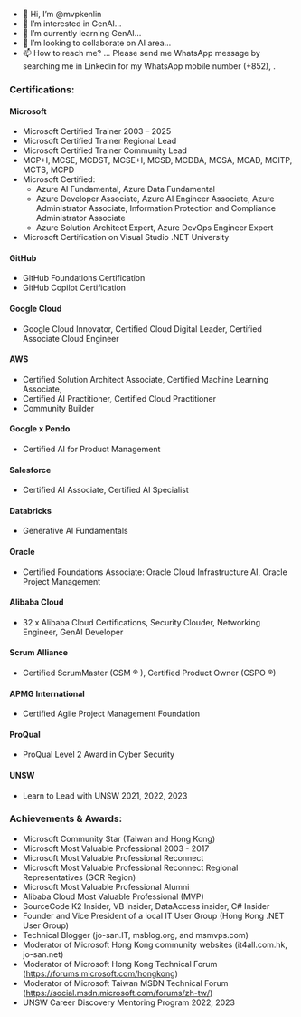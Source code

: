 - 👋 Hi, I’m @mvpkenlin
- 👀 I’m interested in GenAI...
- 🌱 I’m currently learning GenAI...
- 💞️ I’m looking to collaborate on AI area...
- 📫 How to reach me? ... Please send me WhatsApp message by searching me in Linkedin for my WhatsApp mobile number (+852), . 

### Certifications: 
#### Microsoft 
  - Microsoft Certified Trainer 2003 – 2025 
  - Microsoft Certified Trainer Regional Lead
  - Microsoft Certified Trainer Community Lead
  - MCP+I, MCSE, MCDST, MCSE+I, MCSD, MCDBA, MCSA, MCAD, MCITP, MCTS, MCPD 
  - Microsoft Certified:
    - Azure AI Fundamental, Azure Data Fundamental
    - Azure Developer Associate, Azure AI Engineer Associate, Azure Administrator Associate, Information Protection and Compliance Administrator Associate 
    - Azure Solution Architect Expert, Azure DevOps Engineer Expert 
  - Microsoft Certification on Visual Studio .NET University
#### GitHub
  - GitHub Foundations Certification
  - GitHub Copilot Certification
#### Google Cloud
  - Google Cloud Innovator, Certified Cloud Digital Leader, Certified Associate Cloud Engineer 
#### AWS
  - Certified Solution Architect Associate, Certified Machine Learning Associate,
  - Certified AI Practitioner, Certified Cloud Practitioner
  - Community Builder
#### Google x Pendo 
  - Certified AI for Product Management
#### Salesforce 
  - Certified AI Associate, Certified AI Specialist
#### Databricks 
  - Generative AI Fundamentals
#### Oracle 
  - Certified Foundations Associate: Oracle Cloud Infrastructure AI, Oracle Project Management 
#### Alibaba Cloud
  - 32 x Alibaba Cloud Certifications, Security Clouder, Networking Engineer, GenAI Developer
#### Scrum Alliance 
  - Certified ScrumMaster (CSM ® ), Certified Product Owner (CSPO ®)
#### APMG International 
  - Certified Agile Project Management Foundation
#### ProQual
  - ProQual Level 2 Award in Cyber Security
#### UNSW 
  - Learn to Lead with UNSW 2021, 2022, 2023
    
### Achievements & Awards: 
  - Microsoft Community Star (Taiwan and Hong Kong) 
  - Microsoft Most Valuable Professional 2003 - 2017 
  - Microsoft Most Valuable Professional Reconnect 
  - Microsoft Most Valuable Professional Reconnect Regional Representatives (GCR Region) 
  - Microsoft Most Valuable Professional Alumni
  - Alibaba Cloud Most Valuable Professional (MVP)
  - SourceCode K2 Insider, VB insider, DataAccess insider, C# Insider 
  - Founder and Vice President of a local IT User Group (Hong Kong .NET User Group) 
  - Technical Blogger (jo-san.IT, msblog.org, and msmvps.com) 
  - Moderator of Microsoft Hong Kong community websites (it4all.com.hk, jo-san.net) 
  - Moderator of Microsoft Hong Kong Technical Forum (https://forums.microsoft.com/hongkong)  
  - Moderator of Microsoft Taiwan MSDN Technical Forum (https://social.msdn.microsoft.com/forums/zh-tw/) 
  - UNSW Career Discovery Mentoring Program 2022, 2023

<!---
mvpkenlin/mvpkenlin is a ✨ special ✨ repository because its `README.md` (this file) appears on your GitHub profile.
You can click the Preview link to take a look at your changes.
--->
